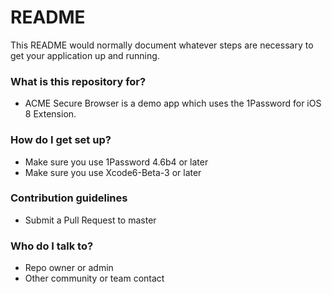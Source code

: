 # README #

This README would normally document whatever steps are necessary to get your application up and running.

### What is this repository for? ###

* ACME Secure Browser is a demo app which uses the 1Password for iOS 8 Extension.

### How do I get set up? ###

* Make sure you use 1Password 4.6b4 or later
* Make sure you use Xcode6-Beta-3 or later

### Contribution guidelines ###

* Submit a Pull Request to master 

### Who do I talk to? ###

* Repo owner or admin
* Other community or team contact